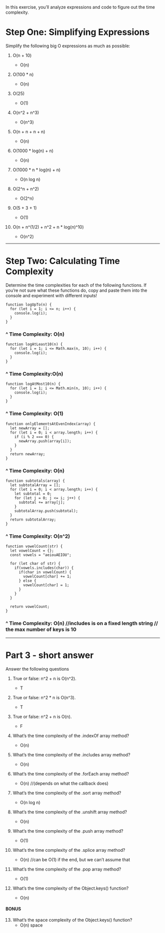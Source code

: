 In this exercise, you’ll analyze expressions and code to figure out the time complexity.

# Step One: Simplifying Expressions

Simplify the following big O expressions as much as possible:

1. O(n + 10)
   - O(n)
  
2. O(100 * n)
   - O(n)
  
3. O(25)
   - O(1)
  
4. O(n^2 + n^3)
   - O(n^3)
  
5. O(n + n + n + n)
   - O(n)
  
6. O(1000 * log(n) + n)
    - O(n)
  
7. O(1000 * n * log(n) + n)
    - O(n log n)
  
8. O(2^n + n^2)
    - O(2^n)
  
9.  O(5 + 3 + 1)
    - O(1)
  
10. O(n + n^(1/2) + n^2 + n * log(n)^10)
    - O(n^2)
  
___

# Step Two: Calculating Time Complexity

Determine the time complexities for each of the following functions. If you’re not sure what these functions do, copy and paste them into the console and experiment with different inputs!

```
function logUpTo(n) {
  for (let i = 1; i <= n; i++) {
    console.log(i);
  }
}
```
### ^ Time Complexity: O(n)

```
function logAtLeast10(n) {
  for (let i = 1; i <= Math.max(n, 10); i++) {
    console.log(i);
  }
}
```
### ^ Time Complexity:O(n)

```
function logAtMost10(n) {
  for (let i = 1; i <= Math.min(n, 10); i++) {
    console.log(i);
  }
}
```
### ^ Time Complexity: O(1)

```
function onlyElementsAtEvenIndex(array) {
  let newArray = [];
  for (let i = 0; i < array.length; i++) {
    if (i % 2 === 0) {
      newArray.push(array[i]);
    }
  }
  return newArray;
}
```
### ^ Time Complexity: O(n)

```
function subtotals(array) {
  let subtotalArray = [];
  for (let i = 0; i < array.length; i++) {
    let subtotal = 0;
    for (let j = 0; j <= i; j++) {
      subtotal += array[j];
    }
    subtotalArray.push(subtotal);
  }
  return subtotalArray;
}
```
### ^ Time Complexity: O(n^2)

```
function vowelCount(str) {
  let vowelCount = {};
  const vowels = "aeiouAEIOU";

  for (let char of str) {
    if(vowels.includes(char)) {
      if(char in vowelCount) {
        vowelCount[char] += 1;
      } else {
        vowelCount[char] = 1;
      }
    }
  }

  return vowelCount;
}
```
### ^ Time Complexity: O(n) //includes is on a fixed length string // the max number of keys is 10

___

# Part 3 - short answer

Answer the following questions

1. True or false: n^2 + n is O(n^2).
   - T
  
2. True or false: n^2 * n is O(n^3).
   - T
  
3. True or false: n^2 + n is O(n).
   - F
  
4. What’s the time complexity of the .indexOf array method?
   - O(n)

5. What’s the time complexity of the .includes array method?
   - O(n)

6. What’s the time complexity of the .forEach array method?
   - O(n) //(depends on what the callback does)

7. What’s the time complexity of the .sort array method?
   - O(n log n)

8. What’s the time complexity of the .unshift array method?
   - O(n)

9.  What’s the time complexity of the .push array method?
    - O(1)

10. What’s the time complexity of the .splice array method?
    - O(n) //can be O(1) if the end, but we can’t assume that

11. What’s the time complexity of the .pop array method?
    - O(1)

12. What’s the time complexity of the Object.keys() function?
    - O(n)

#### BONUS

13. What’s the space complexity of the Object.keys() function?
    - O(n) space